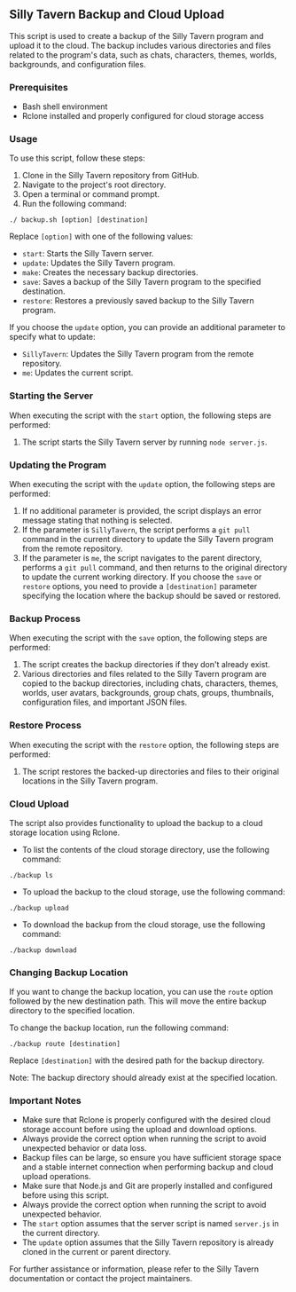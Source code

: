 ## Silly Tavern Backup and Cloud Upload

This script is used to create a backup of the Silly Tavern program and upload it to the cloud. The backup includes various directories and files related to the program's data, such as chats, characters, themes, worlds, backgrounds, and configuration files.

### Prerequisites

- Bash shell environment
- Rclone installed and properly configured for cloud storage access

### Usage

To use this script, follow these steps:

1. Clone in the Silly Tavern repository from GitHub.
2. Navigate to the project's root directory.
3. Open a terminal or command prompt.
4. Run the following command:

```
./ backup.sh [option] [destination]
```

Replace `[option]` with one of the following values:

- `start`: Starts the Silly Tavern server.
- `update`: Updates the Silly Tavern program.
- `make`: Creates the necessary backup directories.
- `save`: Saves a backup of the Silly Tavern program to the specified destination.
- `restore`: Restores a previously saved backup to the Silly Tavern program.

If you choose the `update` option, you can provide an additional parameter to specify what to update:

- `SillyTavern`: Updates the Silly Tavern program from the remote repository.
- `me`: Updates the current script.

### Starting the Server

When executing the script with the `start` option, the following steps are performed:

1. The script starts the Silly Tavern server by running `node server.js`.

### Updating the Program

When executing the script with the `update` option, the following steps are performed:

1. If no additional parameter is provided, the script displays an error message stating that nothing is selected.
2. If the parameter is `SillyTavern`, the script performs a `git pull` command in the current directory to update the Silly Tavern program from the remote repository.
3. If the parameter is `me`, the script navigates to the parent directory, performs a `git pull` command, and then returns to the original directory to update the current working directory.
If you choose the `save` or `restore` options, you need to provide a `[destination]` parameter specifying the location where the backup should be saved or restored.

### Backup Process

When executing the script with the `save` option, the following steps are performed:

1. The script creates the backup directories if they don't already exist.
2. Various directories and files related to the Silly Tavern program are copied to the backup directories, including chats, characters, themes, worlds, user avatars, backgrounds, group chats, groups, thumbnails, configuration files, and important JSON files.

### Restore Process

When executing the script with the `restore` option, the following steps are performed:

1. The script restores the backed-up directories and files to their original locations in the Silly Tavern program.

### Cloud Upload

The script also provides functionality to upload the backup to a cloud storage location using Rclone.

- To list the contents of the cloud storage directory, use the following command:

```
./backup ls
```

- To upload the backup to the cloud storage, use the following command:

```
./backup upload
```

- To download the backup from the cloud storage, use the following command:

```
./backup download
```

### Changing Backup Location

If you want to change the backup location, you can use the `route` option followed by the new destination path. This will move the entire backup directory to the specified location.

To change the backup location, run the following command:

```
./backup route [destination]
```

Replace `[destination]` with the desired path for the backup directory.

Note: The backup directory should already exist at the specified location.

### Important Notes

- Make sure that Rclone is properly configured with the desired cloud storage account before using the upload and download options.
- Always provide the correct option when running the script to avoid unexpected behavior or data loss.
- Backup files can be large, so ensure you have sufficient storage space and a stable internet connection when performing backup and cloud upload operations.
- Make sure that Node.js and Git are properly installed and configured before using this script.
- Always provide the correct option when running the script to avoid unexpected behavior.
- The `start` option assumes that the server script is named `server.js` in the current directory.
- The `update` option assumes that the Silly Tavern repository is already cloned in the current or parent directory.

For further assistance or information, please refer to the Silly Tavern documentation or contact the project maintainers.
